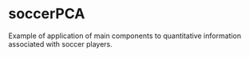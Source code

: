 # soccerPCA
Example of application of main components to quantitative information associated with soccer players.
